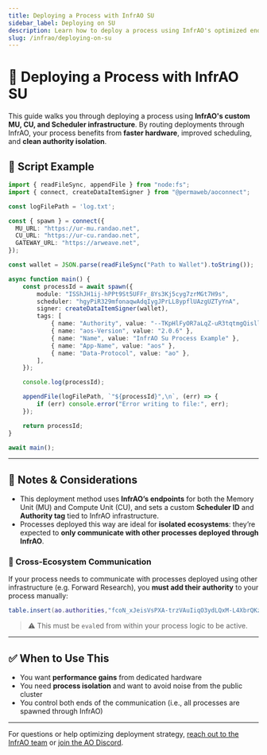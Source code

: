 ```yaml
---
title: Deploying a Process with InfrAO SU
sidebar_label: Deploying on SU
description: Learn how to deploy a process using InfrAO's optimized endpoints for better performance and isolation.
slug: /infrao/deploying-on-su
---
```


# 🚀 Deploying a Process with InfrAO SU

This guide walks you through deploying a process using **InfrAO's custom MU, CU, and Scheduler infrastructure**. By routing deployments through InfrAO, your process benefits from **faster hardware**, improved scheduling, and **clean authority isolation**.

## 🔧 Script Example

```ts
import { readFileSync, appendFile } from "node:fs";
import { connect, createDataItemSigner } from "@permaweb/aoconnect";

const logFilePath = 'log.txt';

const { spawn } = connect({
  MU_URL: "https://ur-mu.randao.net",
  CU_URL: "https://ur-cu.randao.net",
  GATEWAY_URL: "https://arweave.net",
});

const wallet = JSON.parse(readFileSync("Path to Wallet").toString());

async function main() {
    const processId = await spawn({
        module: "ISShJH1ij-hPPt9St5UFFr_8Ys3Kj5cyg7zrMGt7H9s",
        scheduler: "hgyPiR329mfonaqwAdqIygJPrLL8ypflUAzgUZTyYnA",
        signer: createDataItemSigner(wallet),
        tags: [
            { name: "Authority", value: "--TKpHlFyOR7aLqZ-uR3tqtmgQisllKaRVctMlwvPwE" },
            { name: "aos-Version", value: "2.0.6" },
            { name: "Name", value: "InfrAO Su Process Example" },
            { name: "App-Name", value: "aos" },
            { name: "Data-Protocol", value: "ao" },
        ],
    });

    console.log(processId);

    appendFile(logFilePath, `"${processId}",\n`, (err) => {
        if (err) console.error("Error writing to file:", err);
    });

    return processId;
}

await main();
```

---

## 🧠 Notes & Considerations

- This deployment method uses **InfrAO’s endpoints** for both the Memory Unit (MU) and Compute Unit (CU), and sets a custom **Scheduler ID** and **Authority tag** tied to InfrAO infrastructure.
- Processes deployed this way are ideal for **isolated ecosystems**: they’re expected to **only communicate with other processes deployed through InfrAO**.

### 🔄 Cross-Ecosystem Communication

If your process needs to communicate with processes deployed using other infrastructure (e.g. Forward Research), you **must add their authority** to your process manually:

```lua
table.insert(ao.authorities,"fcoN_xJeisVsPXA-trzVAuIiqO3ydLQxM-L4XbrQKzY")
```

> ⚠️ This must be `eval`ed from within your process logic to be active.

---

## ✅ When to Use This

- You want **performance gains** from dedicated hardware
- You need **process isolation** and want to avoid noise from the public cluster
- You control both ends of the communication (i.e., all processes are spawned through InfrAO)

---

For questions or help optimizing deployment strategy, [reach out to the InfrAO team](mailto:support@randao.net) or [join the AO Discord](https://discord.gg/ao).
